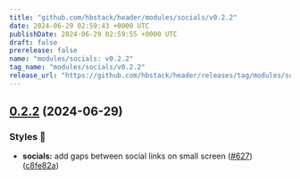 ```yaml
---
title: "github.com/hbstack/header/modules/socials/v0.2.2"
date: 2024-06-29 02:59:43 +0000 UTC
publishDate: 2024-06-29 02:59:55 +0000 UTC
draft: false
prerelease: false
name: "modules/socials: v0.2.2"
tag_name: "modules/socials/v0.2.2"
release_url: "https://github.com/hbstack/header/releases/tag/modules/socials/v0.2.2"
---
```


## [0.2.2](https://github.com/hbstack/header/compare/modules/socials/v0.2.1...modules/socials/v0.2.2) (2024-06-29)


### Styles 🎨

* **socials:** add gaps between social links on small screen ([#627](https://github.com/hbstack/header/issues/627)) ([c8fe82a](https://github.com/hbstack/header/commit/c8fe82aea2b1cc704c06e427985419aafa717037))
